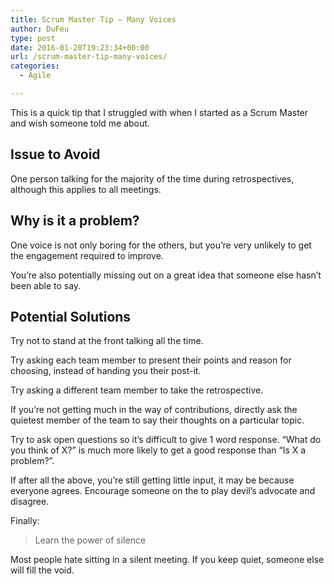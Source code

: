 ```yaml
---
title: Scrum Master Tip – Many Voices
author: DuFeu
type: post
date: 2016-01-20T19:23:34+00:00
url: /scrum-master-tip-many-voices/
categories:
  - Agile

---
```

This is a quick tip that I struggled with when I started as a Scrum Master and wish someone told me about.

## Issue to Avoid

One person talking for the majority of the time during retrospectives, although this applies to all meetings.

## Why is it a problem?

One voice is not only boring for the others, but you&#8217;re very unlikely to get the engagement required to improve.

You&#8217;re also potentially missing out on a great idea that someone else hasn&#8217;t been able to say.

## Potential Solutions

Try not to stand at the front talking all the time.

Try asking each team member to present their points and reason for choosing, instead of handing you their post-it.

Try asking a different team member to take the retrospective.

If you&#8217;re not getting much in the way of contributions, directly ask the quietest member of the team to say their thoughts on a particular topic.

Try to ask open questions so it&#8217;s difficult to give 1 word response. &#8220;What do you think of X?&#8221; is much more likely to get a good response than &#8220;Is X a problem?&#8221;.

If after all the above, you&#8217;re still getting little input, it may be because everyone agrees. Encourage someone on the to play devil&#8217;s advocate and disagree.

Finally:

> Learn the power of silence 

Most people hate sitting in a silent meeting. If you keep quiet, someone else will fill the void.